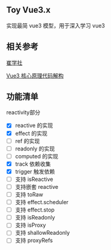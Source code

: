 ## Toy Vue3.x
实现最简 vue3 模型，用于深入学习 vue3
## 相关参考
[崔学社](https://github.com/cuixiaorui/mini-vue)

[Vue3 核心原理代码解构](https://juejin.cn/user/493015847938664/columns)

## 功能清单
reactivity部分
- [x] reactive 的实现
- [X] effect 的实现
- [ ] ref 的实现
- [ ] readonly 的实现
- [ ] computed 的实现
- [x] track 依赖收集
- [x] trigger 触发依赖
- [ ] 支持 isReactive
- [ ] 支持嵌套 reactive
- [ ] 支持 toRaw
- [ ] 支持 effect.scheduler
- [ ] 支持 effect.stop
- [ ] 支持 isReadonly
- [ ] 支持 isProxy
- [ ] 支持 shallowReadonly
- [ ] 支持 proxyRefs